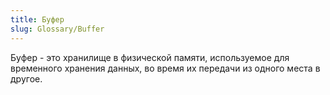 ```yaml
---
title: Буфер
slug: Glossary/Buffer
---
```


Буфер - это хранилище в физической памяти, используемое для временного хранения данных, во время их передачи из одного места в другое.
